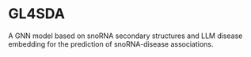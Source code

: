 # GL4SDA
A GNN model based on snoRNA secondary structures and LLM disease embedding for the prediction of snoRNA-disease associations.
